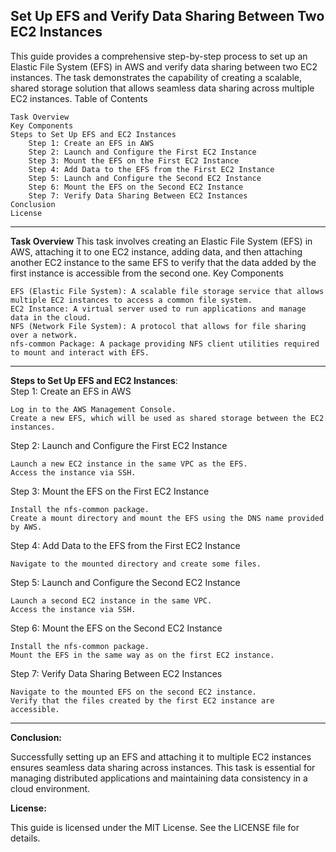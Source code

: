 **Set Up EFS and Verify Data Sharing Between Two EC2 Instances**
---

This guide provides a comprehensive step-by-step process to set up an Elastic File System (EFS) in AWS and verify data sharing between two EC2 instances. The task demonstrates the capability of creating a scalable, shared storage solution that allows seamless data sharing across multiple EC2 instances.
Table of Contents

    Task Overview
    Key Components
    Steps to Set Up EFS and EC2 Instances
        Step 1: Create an EFS in AWS
        Step 2: Launch and Configure the First EC2 Instance
        Step 3: Mount the EFS on the First EC2 Instance
        Step 4: Add Data to the EFS from the First EC2 Instance
        Step 5: Launch and Configure the Second EC2 Instance
        Step 6: Mount the EFS on the Second EC2 Instance
        Step 7: Verify Data Sharing Between EC2 Instances
    Conclusion
    License
---
**Task Overview**
This task involves creating an Elastic File System (EFS) in AWS, attaching it to one EC2 instance, adding data, and then attaching another EC2 instance to the same EFS to verify that the data added by the first instance is accessible from the second one.
Key Components

    EFS (Elastic File System): A scalable file storage service that allows multiple EC2 instances to access a common file system.
    EC2 Instance: A virtual server used to run applications and manage data in the cloud.
    NFS (Network File System): A protocol that allows for file sharing over a network.
    nfs-common Package: A package providing NFS client utilities required to mount and interact with EFS.
---
**Steps to Set Up EFS and EC2 Instances**:<br>
Step 1: Create an EFS in AWS

    Log in to the AWS Management Console.
    Create a new EFS, which will be used as shared storage between the EC2 instances.

Step 2: Launch and Configure the First EC2 Instance

    Launch a new EC2 instance in the same VPC as the EFS.
    Access the instance via SSH.

Step 3: Mount the EFS on the First EC2 Instance

    Install the nfs-common package.
    Create a mount directory and mount the EFS using the DNS name provided by AWS.

Step 4: Add Data to the EFS from the First EC2 Instance

    Navigate to the mounted directory and create some files.

Step 5: Launch and Configure the Second EC2 Instance

    Launch a second EC2 instance in the same VPC.
    Access the instance via SSH.

Step 6: Mount the EFS on the Second EC2 Instance

    Install the nfs-common package.
    Mount the EFS in the same way as on the first EC2 instance.

Step 7: Verify Data Sharing Between EC2 Instances

    Navigate to the mounted EFS on the second EC2 instance.
    Verify that the files created by the first EC2 instance are accessible.
---
**Conclusion:**

Successfully setting up an EFS and attaching it to multiple EC2 instances ensures seamless data sharing across instances. This task is essential for managing distributed applications and maintaining data consistency in a cloud environment.
<br>

**License:**

This guide is licensed under the MIT License. See the LICENSE file for details.
